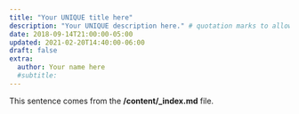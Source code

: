 ```yaml
---
title: "Your UNIQUE title here"
description: "Your UNIQUE description here." # quotation marks to allow colons where used
date: 2018-09-14T21:00:00-05:00
updated: 2021-02-20T14:40:00-06:00
draft: false
extra:
  author: Your name here
  #subtitle:
---
```


This sentence comes from the **/content/_index.md** file.